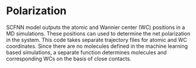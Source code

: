 # Polarization

SCFNN model outputs the atomic and Wannier center (WC) positions in a MD simulations. These positions can used to determine the net polarization in the system. This code takes separate trajectory files for atomic and WC coordinates. Since there are no molecules defined in the machine learning based simulations, a separate function determines molecules and corresponding WCs on the basis of close contacts. 
